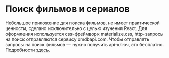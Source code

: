# Поиск фильмов и сериалов

Небольшое приложение для поиска фильмов, не имеет практической ценности, сделано исключительно с целью изучения React. Для оформления используется css-фреймворк materialize.css, http-запросы на поиск отправляются сервису omdbapi.com. Чтобы отправлять запросы на поиск фильмов — нужно получить api-ключ, это бесплатно. Подробности [здесь](https://tokmakov.msk.ru/blog/item/639).